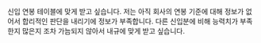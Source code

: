 신입 연봉 테이블에 맞게 받고 싶습니다. 저는 아직 회사의 연봉 기준에 대해 정보가 없어서 합리적인 판단을 내리기에 정보가 부족합니다.
다른 신입분에 비해 능력치가 부족한지 많은지 조차 가늠되지 않아서 내규에 맞게 받고 싶습니다.